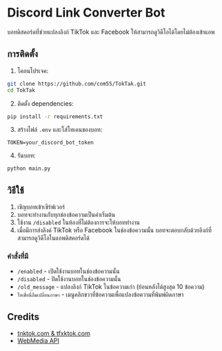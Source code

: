 # Discord Link Converter Bot
บอทดิสคอร์ดที่ช่วยแปลงลิงก์ TikTok และ Facebook ให้สามารถดูวิดีโอได้โดยไม่ต้องเข้าแอพ

## การติดตั้ง
1. โคลนโปรเจค:
```bash
git clone https://github.com/com55/TokTak.git
cd TokTak
```

2. ติดตั้ง dependencies:
```bash
pip install -r requirements.txt
```

3. สร้างไฟล์ `.env` และใส่โทเคนของบอท:
```
TOKEN=your_discord_bot_token
```

4. รันบอท:
```bash
python main.py
```

## วิธีใช้
1. เชิญบอทเข้าเซิร์ฟเวอร์
2. บอทจะทำงานกับทุกช่องข้อความเป็นค่าเริ่มต้น
3. ใช้งาน `/disabled` ในห้องที่ไม่ต้องการจะให้บอททำงาน
4. เมื่อมีการส่งลิงค์ TikTok หรือ Facebook ในช่องข้อความนั้น บอทจะตอบกลับด้วยลิงก์ที่สามารถดูวิดีโอในแอพดิสคอร์ดได้

### คำสั่งที่มี
- `/enabled` - เปิดใช้งานบอทในช่องข้อความนั้น
- `/disabled` - ปิดใช้งานบอทในช่องข้อความนั้น
- `/old_message` - แปลงลิงก์ TikTok ในข้อความเก่า (ย้อนหลังได้สูงสุด 10 ข้อความ)
- `ไอเชี่ยนี่ลืมเปลี่ยนภาษา` - เมนูคลิกขวาที่ข้อความเพื่อแปลงข้อความที่พิมพ์ผิดภาษา

## Credits
- [tnktok.com & tfxktok.com](https://github.com/okdargy/fxtiktok)
- [WebMedia API](https://github.com/devfemibadmus/webmedia)
